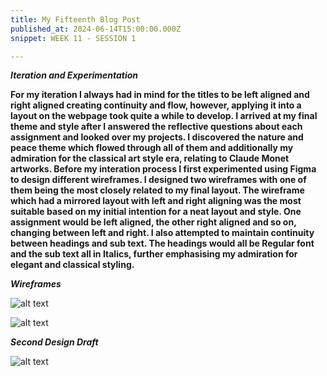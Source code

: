 ```yaml
---
title: My Fifteenth Blog Post
published_at: 2024-06-14T15:00:00.000Z
snippet: WEEK 11 - SESSION 1

---
```


_**Iteration and Experimentation**_

**For my iteration I always had in mind for the titles to be left aligned and right aligned creating continuity and flow, however, applying it into a layout on the webpage took quite a while to develop. I arrived at my final theme and style after I answered the reflective questions about each assignment and looked over my projects. I discovered the nature and peace theme which flowed through all of them and additionally my admiration for the classical art style era, relating to Claude Monet artworks. Before my interation process I first experimented using Figma to design different wireframes. I designed two wireframes with one of them being the most closely related to my final layout. The wireframe which had a mirrored layout with left and right aligning was the most suitable based on my initial intention for a neat layout and style. One assignment would be left aligned, the other right aligned and so on, changing between left and right. I also attempted to maintain continuity between headings and sub text. The headings would all be Regular font and the sub text all in Italics, further emphasising my admiration for elegant and classical styling.**

_**Wireframes**_

![alt text](/images/wireframes12.png)

![alt text](/images/wireframes34.png)

_**Second Design Draft**_

![alt text](/images/secondwebdraft.png)







<!-- # This is h1

## This is h2

_underline_

**bold** -->
